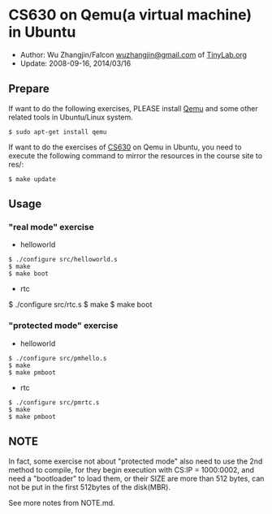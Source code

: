 # CS630 on Qemu(a virtual machine) in Ubuntu

- Author: Wu Zhangjin/Falcon <wuzhangjin@gmail.com> of [TinyLab.org](http://tinylab.org)
- Update: 2008-09-16, 2014/03/16

## Prepare

If want to do the following exercises, PLEASE install
[Qemu](http://wiki.qemu.org/Main_Page) and some other related tools in
Ubuntu/Linux system.

```
$ sudo apt-get install qemu
```

If want to do the exercises of
[CS630](http://www.cs.usfca.edu/~cruse/cs630f06/) on Qemu in Ubuntu, you need
to execute the following command to mirror the resources in the course site to
res/:

```
$ make update
```

## Usage

### "real mode" exercise

- helloworld

```
$ ./configure src/helloworld.s
$ make
$ make boot
```

- rtc

$ ./configure src/rtc.s
$ make
$ make boot

### "protected mode" exercise

- helloworld

```
$ ./configure src/pmhello.s
$ make
$ make pmboot
```

- rtc

```
$ ./configure src/pmrtc.s
$ make
$ make pmboot
```

## NOTE

In fact, some exercise not about "protected mode" also need to use the
2nd method to compile, for they begin execution with CS:IP = 1000:0002, and
need a "bootloader" to load them, or their SIZE are more than 512 bytes, can
not be put in the first 512bytes of the disk(MBR).

See more notes from NOTE.md.
